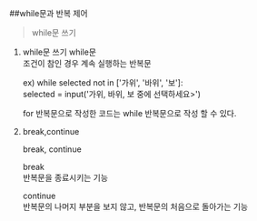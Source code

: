 ##while문과 반복 제어

> while문 쓰기

1. while문 쓰기
	while문  
	조건이 참인 경우 계속 실행하는 반복문  

	ex) while selected not in ['가위', '바위', '보']:  
		selected = input('가위, 바위, 보 중에 선택하세요>')  

	for 반복문으로 작성한 코드는 while 반복문으로 작성 할 수 있다.  


2. break,continue

	break, continue  
	
	break  
	반복문을 종료시키는 기능  
	
	continue  
	반복문의 나머지 부분을 보지 않고, 반복문의 처음으로 돌아가는 기능  
	
